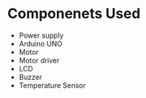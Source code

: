 # Componenets Used
* Power supply
* Arduino UNO
* Motor
* Motor driver
* LCD
* Buzzer
* Temperature Sensor